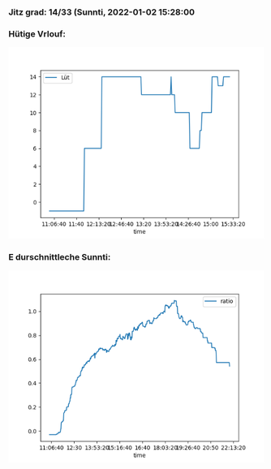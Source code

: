 ### Jitz grad: 14/33 (Sunnti, 2022-01-02 15:28:00

### Hütige Vrlouf:
![Graph](Today.png)

### E durschnittleche Sunnti:
![Graph](Sunnti.png)